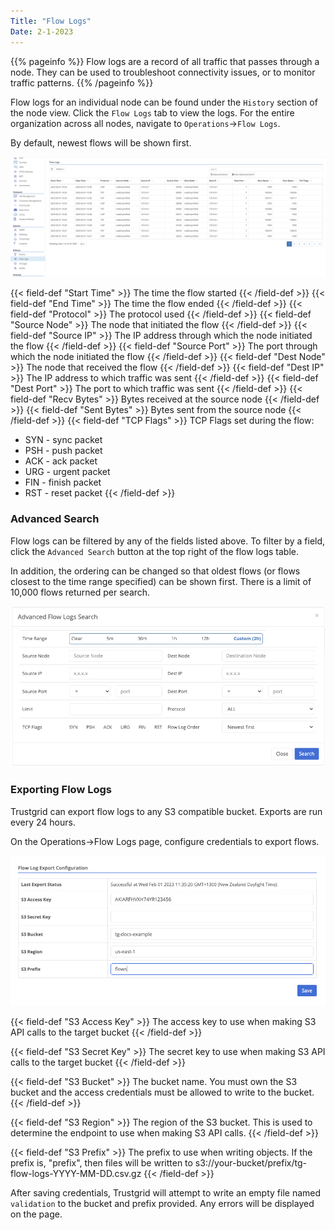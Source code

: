 ```yaml
---
Title: "Flow Logs"
Date: 2-1-2023
---
```


{{% pageinfo %}}
Flow logs are a record of all traffic that passes through a node. They can be used to troubleshoot connectivity issues, or to monitor traffic patterns.
{{% /pageinfo %}}

Flow logs for an individual node can be found under the `History` section of the node view. Click the `Flow Logs` tab to view the logs. For the entire organization across all nodes, navigate to `Operations`->`Flow Logs`.

By default, newest flows will be shown first.

![img](flow-logs-table.png)

{{< field-def "Start Time" >}}
The time the flow started
{{< /field-def >}}
{{< field-def "End Time" >}}
The time the flow ended
{{< /field-def >}}
{{< field-def "Protocol" >}}
The protocol used
{{< /field-def >}}
{{< field-def "Source Node" >}}
The node that initiated the flow
{{< /field-def >}}
{{< field-def "Source IP" >}}
The IP address through which the node initiated the flow
{{< /field-def >}}
{{< field-def "Source Port" >}}
The port through which the node initiated the flow
{{< /field-def >}}
{{< field-def "Dest Node" >}}
The node that received the flow
{{< /field-def >}}
{{< field-def "Dest IP" >}}
The IP address to which traffic was sent
{{< /field-def >}}
{{< field-def "Dest Port" >}}
The port to which traffic was sent
{{< /field-def >}}
{{< field-def "Recv Bytes" >}}
Bytes received at the source node
{{< /field-def >}}
{{< field-def "Sent Bytes" >}}
Bytes sent from the source node
{{< /field-def >}}
{{< field-def "TCP Flags" >}}
TCP Flags set during the flow:

- SYN - sync packet
- PSH - push packet
- ACK - ack packet
- URG - urgent packet
- FIN - finish packet
- RST - reset packet
  {{< /field-def >}}

### Advanced Search

Flow logs can be filtered by any of the fields listed above. To filter by a field, click the `Advanced Search` button at the top right of the flow logs table.

In addition, the ordering can be changed so that oldest flows (or flows closest to the time range specified) can be shown first. There is a limit of 10,000 flows returned per search.

![img](advanced-search.png)

### Exporting Flow Logs

Trustgrid can export flow logs to any S3 compatible bucket. Exports are run every 24 hours.

On the Operations->Flow Logs page, configure credentials to export flows.

![img](s3-export.png)

{{< field-def "S3 Access Key" >}}
The access key to use when making S3 API calls to the target bucket
{{< /field-def >}}

{{< field-def "S3 Secret Key" >}}
The secret key to use when making S3 API calls to the target bucket
{{< /field-def >}}

{{< field-def "S3 Bucket" >}}
The bucket name. You must own the S3 bucket and the access credentials must be allowed to write to the bucket.
{{< /field-def >}}

{{< field-def "S3 Region" >}}
The region of the S3 bucket. This is used to determine the endpoint to use when making S3 API calls.
{{< /field-def >}}

{{< field-def "S3 Prefix" >}}
The prefix to use when writing objects. If the prefix is, "prefix", then files will be written to s3://your-bucket/prefix/tg-flow-logs-YYYY-MM-DD.csv.gz
{{< /field-def >}}

After saving credentials, Trustgrid will attempt to write an empty file named `validation` to the bucket and prefix provided. Any errors will be displayed on the page.

